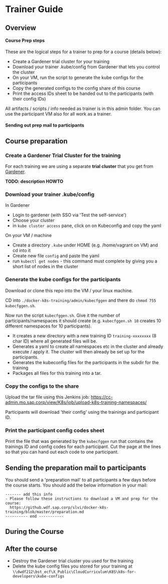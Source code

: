 # Trainer Guide 

## Overview 

#### Course Prep steps
These are the logical steps for a trainer to prep for a course (details below):
- Create a Gardener trial cluster for your training 
- Download your trainer .kube/config from Gardener that lets you control the cluster
- On your VM, run the script to generate the kube configs for the participants
- Copy the generated configs to the config share of this course 
- Print the access IDs sheet to be handed out to the participants (with their config IDs)

All artifacts / scripts / info needed as trainer is in this admin folder.
You can use the participant VM also for all work as a trainer.

#### Sending out prep mail to participants




## Course preparation

### Create a Gardener Trial Cluster for the training

For each training we are using a separate **trial cluster** that you get from [Gardener](https://github.wdf.sap.corp/pages/kubernetes/gardener/). 

**TODO: description HOWTO**


### Download your trainer .kube/config 

In Gardener
- Login to gardener (with SSO via 'Test the self-service')
- Choose your cluster
- in `kube cluster access` pane, click on on Kubeconfig and copy the yaml 

On your VM / machine
- Create a directory `.kube` under HOME (e.g. /home/vagrant on VM) and cd into it
- Create new file `config` and paste the yaml
- run `kubectl get nodes` - this command must complete by giving you a short list of nodes in the cluster


### Generate the kube configs for the participants

Download or clone this repo into the VM / your linux machine.

CD into `./docker-k8s-training/admin/kubecfggen` and there do `chmod 755 kubecfggen.sh`.

Now run the script `kubecfggen.sh`. Give it the number of participants/namespaces it should create (e.g. `kubecfggen.sh 10` creates 10 different namespaces for 10 participants).
- It creates a new directory with a new training ID `training-xxxxxxxx` (8 char ID) where all generated files will be. 
- Generates a yaml to create all namespaces etc in the cluster and already execute / apply it. The cluster will then already be set up for the participants.
- Generates the kubeconfig files for the participants in the subdir for the training
- Packages all files for this training into a tar. 

### Copy the configs to the share

Upload the tar file using this Jenkins job: https://cc-admin.mo.sap.corp/view/K8s/job/upload-k8s-training-namespaces/

Participants will download 'their config' using the trainings and participant ID.


### Print the participant config codes sheet

Print the file that was generated by the `kubecfggen` run that contains the trainings ID and config codes for each participant. Cut the page at the lines so that you can hand out each code to one participant. 


## Sending the preparation mail to participants

You should send a 'preparation mail' to all participants a few days before the course starts. You should add the below information in your mail:

```
------- add this info
- Please follow these instructions to download a VM and prep for the course:
  https://github.wdf.sap.corp/slvi/docker-k8s-training/blob/master/preparation.md
---------- end -----------
```


## During the Course




## After the course

- Destroy the Gardener trial cluster you used for the training
- Delete the kube config files you stored for your training at `\\dwdf212\bst_ecf\X_Public\CloudCurriculum\K8S\k8s-for-developers\kube-configs`



